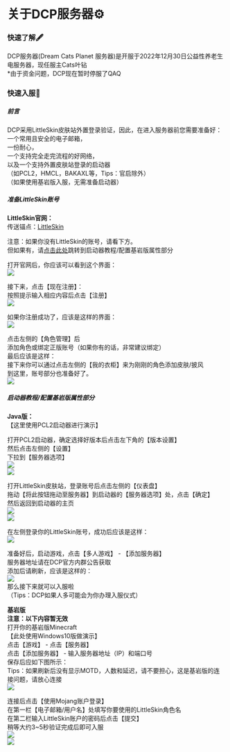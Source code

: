 # 关于DCP服务器⚙︎

### 快速了解🖋
DCP服务器(Dream Cats Planet 服务器)是开服于2022年12月30日公益性养老生电服务器，现任服主Cats叶钻<br>
*由于资金问题，DCP现在暂时停服了QAQ<br>

### 快速入服🚀

##### 前言
DCP采用LittleSkin皮肤站外置登录验证，因此，在进入服务器前您需要准备好：<br>
一个常用且安全的电子邮箱，<br>
一份耐心，<br>
一个支持完全走完流程的好网络，<br>
以及一个支持外置皮肤站登录的启动器<br>
（如PCL2，HMCL，BAKAXL等，Tips：官启除外）<br>
（如果使用基岩版入服，无需准备启动器）<br>

##### 准备LittleSkin账号
**LittleSkin官网：**<br>
传送锚点：[LittleSkin](https://littleskin.cn/ "传送锚点——LittleSkin")<br>

注意：如果你没有LittleSkin的账号，请看下方。<br>
但如果有，请[点击此处](#启动器教程配置基岩版属性部分)跳转到启动器教程/配置基岩版属性部分<br>

打开官网后，你应该可以看到这个界面：<br>
![](https://raw.githubusercontent.com/CatsYezuan/LeafpeachWiki/main/docs/zh-cn/ServerIntroduction/dcp-login-1.png)<br>

接下来，点击【现在注册】：<br>
按照提示输入相应内容后点击【注册】<br>
![](https://raw.githubusercontent.com/CatsYezuan/LeafpeachWiki/main/docs/zh-cn/ServerIntroduction/dcp-login-2.png)<br>

如果你注册成功了，应该是这样的界面：<br>
![](https://raw.githubusercontent.com/CatsYezuan/LeafpeachWiki/main/docs/zh-cn/ServerIntroduction/dcp-login-3.png)<br>

点击左侧的【角色管理】后<br>
添加角色或绑定正版账号（如果你有的话，非常建议绑定）<br>
最后应该是这样：<br>
接下来你可以通过点击左侧的【我的衣柜】来为刚刚的角色添加皮肤/披风<br>
到这里，账号部分也准备好了。<br>
![](https://raw.githubusercontent.com/CatsYezuan/LeafpeachWiki/main/docs/zh-cn/ServerIntroduction/dcp-login-4.png)<br>

##### 启动器教程/配置基岩版属性部分
**Java版：**<br>
【这里使用PCL2启动器进行演示】<br>

打开PCL2启动器，确定选择好版本后点击左下角的【版本设置】<br>
然后点击左侧的【设置】<br>
下拉到【服务器选项】<br>
![](https://raw.githubusercontent.com/CatsYezuan/LeafpeachWiki/main/docs/zh-cn/ServerIntroduction/dcp-login-5.png)<br>
![](https://raw.githubusercontent.com/CatsYezuan/LeafpeachWiki/main/docs/zh-cn/ServerIntroduction/dcp-login-6.png)<br>

打开LittleSkin皮肤站，登录账号后点击左侧的【仪表盘】<br>
拖动【将此按钮拖动至服务器】到启动器的【服务器选项】处，点击【确定】<br>
然后返回到启动器的主页<br>
![](https://raw.githubusercontent.com/CatsYezuan/LeafpeachWiki/main/docs/zh-cn/ServerIntroduction/dcp-login-7.png)<br>
![](https://raw.githubusercontent.com/CatsYezuan/LeafpeachWiki/main/docs/zh-cn/ServerIntroduction/dcp-login-8.png)<br>

在左侧登录你的LittleSkin账号，成功后应该是这样：<br>
![](https://raw.githubusercontent.com/CatsYezuan/LeafpeachWiki/main/docs/zh-cn/ServerIntroduction/dcp-login-9.png)<br>

准备好后，启动游戏，点击【多人游戏】 - 【添加服务器】<br>
服务器地址请在DCP官方内群公告获取<br>
添加后请刷新，应该是这样的：<br>
![](https://raw.githubusercontent.com/CatsYezuan/LeafpeachWiki/main/docs/zh-cn/ServerIntroduction/dcp-login-10.png)<br>
那么接下来就可以入服啦<br>
（Tips：DCP如果人多可能会为你办理入服仪式）<br>

**基岩版**<br>
**注意：以下内容暂无效**<br>
打开你的基岩版Minecraft<br>
【此处使用Windows10版做演示】<br>
点击【游戏】 - 点击【服务器】<br>
点击【添加服务器】 - 输入服务器地址（IP）和端口号<br>
保存后应如下图所示：<br>
Tips：如果刷新后没有显示MOTD，人数和延迟，请不要担心，这是基岩版的连接问题，请放心连接<br>
![](https://raw.githubusercontent.com/CatsYezuan/LeafpeachWiki/main/docs/zh-cn/ServerIntroduction/dcp-login-11.png)<br>

连接后点击【使用Mojang账户登录】<br>
在第一栏【电子邮箱/用户名】处填写你要使用的LittleSkin角色名<br>
在第二栏输入LittleSkin账户的密码后点击【提交】<br>
稍等大约3~5秒验证完成后即可入服<br>
![](https://raw.githubusercontent.com/CatsYezuan/LeafpeachWiki/main/docs/zh-cn/ServerIntroduction/dcp-login-12.png)<br>
![](https://raw.githubusercontent.com/CatsYezuan/LeafpeachWiki/main/docs/zh-cn/ServerIntroduction/dcp-login-13.png)<br>
